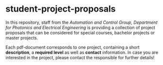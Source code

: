 # student-project-proposals
In this repository, staff from the *Automation and Control Group, Department for Photonics and Electrical Engineering* is providing a collection of project proposals that can be considered for special courses, bachelor projects or master projects.


Each pdf-document corresponds to one project, containing a short **description**, a **required level** as well as **contact** information. In case you are interested in the project, please contact the responsible for further details!
